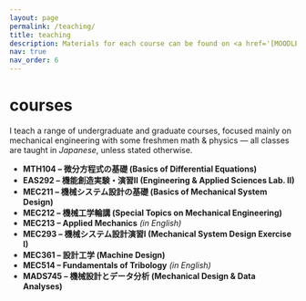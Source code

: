 ```yaml
---
layout: page
permalink: /teaching/
title: teaching
description: Materials for each course can be found on <a href='[MOODLE](https://moodle.cc.sophia.ac.jp)'<a/> page, after logging in via password.
nav: true
nav_order: 6
---
```


# courses

I teach a range of undergraduate and graduate courses, focused mainly on mechanical engineering with some freshmen math & physics — all classes are taught in *Japanese*, unless stated otherwise.

- **MTH104 – 微分方程式の基礎 (Basics of Differential Equations)**  
- **EAS292 – 機能創造実験・演習Ⅱ (Engineering & Applied Sciences Lab. II)**
- **MEC211 – 機械システム設計の基礎 (Basics of Mechanical System Design)**  
- **MEC212 – 機械工学輪講 (Special Topics on Mechanical Engineering)**   
- **MEC213 – Applied Mechanics** *(in English)*
- **MEC293 – 機械システム設計演習Ⅰ (Mechanical System Design Exercise I)**  
- **MEC361 – 設計工学 (Machine Design)**  
- **MEC514 – Fundamentals of Tribology** *(in English)*
- **MADS745 – 機械設計とデータ分析 (Mechanical Design & Data Analyses)**
